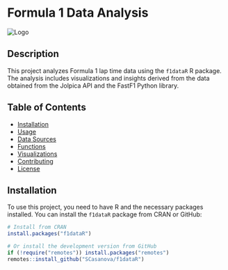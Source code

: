 # Formula 1 Data Analysis

![Logo](man/figures/logo.png) <!-- Optional: Add your project logo -->

## Description

This project analyzes Formula 1 lap time data using the `f1dataR` R package. The analysis includes visualizations and insights derived from the data obtained from the Jolpica API and the FastF1 Python library.

## Table of Contents

- [Installation](#installation)
- [Usage](#usage)
- [Data Sources](#data-sources)
- [Functions](#functions)
- [Visualizations](#visualizations)
- [Contributing](#contributing)
- [License](#license)

## Installation

To use this project, you need to have R and the necessary packages installed. You can install the `f1dataR` package from CRAN or GitHub:

```r
# Install from CRAN
install.packages("f1dataR")

# Or install the development version from GitHub
if (!require("remotes")) install.packages("remotes")
remotes::install_github("SCasanova/f1dataR")
